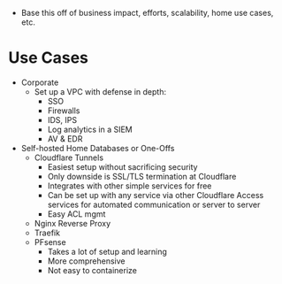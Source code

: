 - Base this off of business impact, efforts, scalability, home use cases, etc.

# Use Cases
- Corporate
	- Set up a VPC with defense in depth:
		- SSO
		- Firewalls
		- IDS, IPS
		- Log analytics in a SIEM
		- AV & EDR
- Self-hosted Home Databases or One-Offs
	- Cloudflare Tunnels
		- Easiest setup without sacrificing security
		- Only downside is SSL/TLS termination at Cloudflare 
		- Integrates with other simple services for free
		- Can be set up with any service via other Cloudflare Access services for automated communication or server to server
		- Easy ACL mgmt
	- Nginx Reverse Proxy
	- Traefik
	- PFsense
		- Takes a lot of setup and learning
		- More comprehensive
		- Not easy to containerize